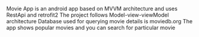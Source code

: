 Movie App is an android app based on MVVM architecture and uses RestApi and retrofit2
The project follows Model-view-viewModel architecture
Database used for querying movie details is moviedb.org
The app shows popular movies and you can search for particular movie
